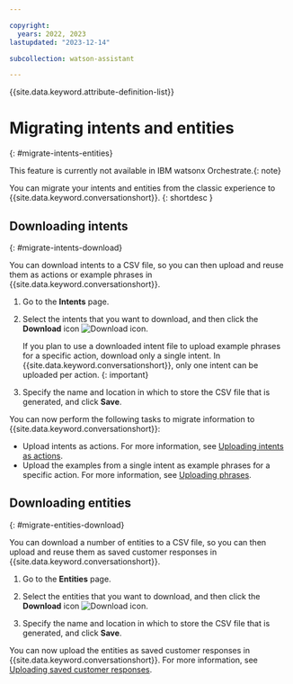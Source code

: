 ```yaml
---

copyright:
  years: 2022, 2023
lastupdated: "2023-12-14"

subcollection: watson-assistant

---
```


{{site.data.keyword.attribute-definition-list}}



# Migrating intents and entities
{: #migrate-intents-entities}

This feature is currently not available in IBM watsonx Orchestrate.{: note}

You can migrate your intents and entities from the classic experience to {{site.data.keyword.conversationshort}}.
{: shortdesc }

## Downloading intents
{: #migrate-intents-download}

You can download intents to a CSV file, so you can then upload and reuse them as actions or example phrases in {{site.data.keyword.conversationshort}}.

1. Go to the **Intents** page.

1. Select the intents that you want to download, and then click the **Download** icon ![Download icon](images/download-icon.png).

    If you plan to use a downloaded intent file to upload example phrases for a specific action, download only a single intent. In {{site.data.keyword.conversationshort}}, only one intent can be uploaded per action.
    {: important}

1. Specify the name and location in which to store the CSV file that is generated, and click **Save**.

You can now perform the following tasks to migrate information to {{site.data.keyword.conversationshort}}:
- Upload intents as actions. For more information, see [Uploading intents as actions](/docs/watson-assistant?topic=watson-assistant-upload-download-actions#upload-download-actions-upload-intents).
- Upload the examples from a single intent as example phrases for a specific action. For more information, see [Uploading phrases](/docs/watson-assistant?topic=watson-assistant-understand-questions#understand-questions-uploading-examples).

## Downloading entities
{: #migrate-entities-download}

You can download a number of entities to a CSV file, so you can then upload and reuse them as saved customer responses in {{site.data.keyword.conversationshort}}.

1. Go to the **Entities** page.

1. Select the entities that you want to download, and then click the **Download** icon ![Download icon](images/download-icon.png).

1. Specify the name and location in which to store the CSV file that is generated, and click **Save**.

You can now upload the entities as saved customer responses in {{site.data.keyword.conversationshort}}. For more information, see [Uploading saved customer responses](/docs/watson-assistant?topic=watson-assistant-collect-info#uploading-saved-customer-response).
